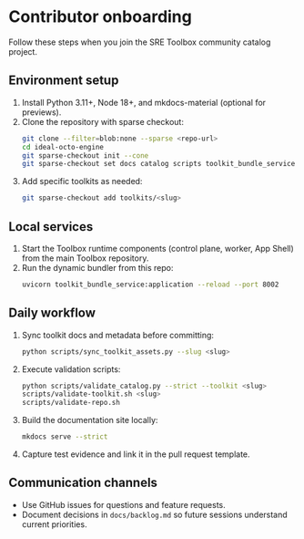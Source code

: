 # Contributor onboarding

Follow these steps when you join the SRE Toolbox community catalog project.

## Environment setup

1. Install Python 3.11+, Node 18+, and mkdocs-material (optional for previews).
2. Clone the repository with sparse checkout:
   ```bash
   git clone --filter=blob:none --sparse <repo-url>
   cd ideal-octo-engine
   git sparse-checkout init --cone
   git sparse-checkout set docs catalog scripts toolkit_bundle_service.py
   ```
3. Add specific toolkits as needed:
   ```bash
   git sparse-checkout add toolkits/<slug>
   ```

## Local services

1. Start the Toolbox runtime components (control plane, worker, App Shell) from
   the main Toolbox repository.
2. Run the dynamic bundler from this repo:
   ```bash
   uvicorn toolkit_bundle_service:application --reload --port 8002
   ```

## Daily workflow

1. Sync toolkit docs and metadata before committing:
   ```bash
   python scripts/sync_toolkit_assets.py --slug <slug>
   ```
2. Execute validation scripts:
   ```bash
   python scripts/validate_catalog.py --strict --toolkit <slug>
   scripts/validate-toolkit.sh <slug>
   scripts/validate-repo.sh
   ```
3. Build the documentation site locally:
   ```bash
   mkdocs serve --strict
   ```
4. Capture test evidence and link it in the pull request template.

## Communication channels

- Use GitHub issues for questions and feature requests.
- Document decisions in `docs/backlog.md` so future sessions understand current
  priorities.
